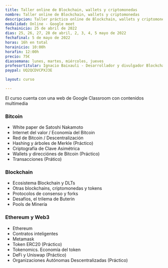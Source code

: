 ```yaml
---
title: Taller online de Blockchain, wallets y criptomonedas
nombre: Taller online de Blockchain, wallets y criptomonedas
descripcion: Taller práctico online de Blockchain, wallets y criptomonedas 
modalidad: Online - Google meet 
fechainicio: 25 de abril de 2022
dias: 25, 26, 27, 28 de abril, 2, 3, 4, 5 mayo de 2022
fechafinal: 5 de mayo de 2022
horas: 16h en total
horainicio: 10:00h
horafin: 12:00h
precio: 75€
diassemana: lunes, martes, miércoles, jueves
profesortitular: Ignacio Baixauli - Desarrollador y divulgador Blockchain
paypal: UQ2QCDVCPXJ3E

layout: curso

---
```


El curso cuenta con una web de Google Classroom con contenidos multimedia

### Bitcoin

* White paper de Satoshi Nakamoto
* Internet del valor / Economía del Bitcoin
* Red de Bitcoin / Descentralización
* Hashing y árboles de Merkle (Práctico)
* Criptografía de Clave Asimétrica
* Wallets y direcciónes de Bitcoin (Práctico)
* Transacciones (Prático)

### Blockchain

* Ecosistema Blockchain y DLTs
* Otras blockchains, criptomonedas y tokens
* Protocolos de consenso y forks
* Desafíos, el trilema de Buterin
* Pools de Minería

### Ethereum y Web3

* Ethereum
* Contratos inteligentes
* Metamask
* Token ERC20 (Práctico)
* Tokenomics. Economía del token
* DeFi y Uniswap (Práctico)
* Organizaciones Autónomas Descentralizadas (Práctico)
